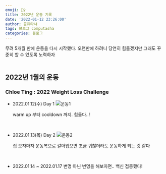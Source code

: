 ```yaml
---
emoji: 🏃‍♀️
title: 2022년 운동 기록
date: '2022-01-12 23:26:00'
author: 콤퓨타샤
tags: 블로그 computasha
categories: 블로그
---
```


무려 5개월 만에 운동을 다시 시작했다.
오랜만에 하려니 당연히 힘들겠지만 그래도 꾸준히 할 수 있도록 노력하자  
<br>

## 2022년 1월의 운동
### Chloe Ting : 2022 Weight Loss Challenge

- 2022.01.12(수) Day 1
    ![운동1](/exercise-chloe-1.png)  
    
    warm up 부터 cooldown 까지. 힘들다..!

<br>

- 2022.01.13(목) Day 2
    ![운동2](/exercise-chloe-2.png)  

    집 오자마자 운동복으로 갈아입으면 조금 귀찮더라도 운동하게 되는 것 같다

<br>

- 2022.01.14 ~ 2022.01.17
    변명 아닌 변명을 해보자면.. 백신 접종했다!

<br><br>

```toc

```